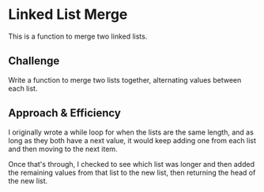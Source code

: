 # Linked List Merge
This is a function to merge two linked lists. 

## Challenge
Write a function to merge two lists together, alternating values between each list. 

## Approach & Efficiency
I originally wrote a while loop for when the lists are the same length, and as long as they both have a next value, it would keep adding one from each list and then moving to the next item.

Once that's through, I checked to see which list was longer and then added the remaining values from that list to the new list, then returning the head of the new list. 